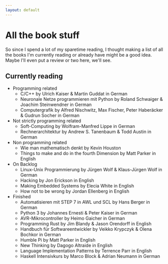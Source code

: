 ```yaml
---
layout: default
---
```


# All the book stuff

So since I spend a lot of my sparetime reading, I thought making a list of all the books I'm currently reading or already have might be a good idea. Maybe I'll even put a review or two here, we'll see.  

## Currently reading

* Programming related
  * C/C++ by Ulrich Kaiser & Martin Guddat in German
  * Neuronale Netze programmieren mit Python by Roland Schwaiger & Joachim Steinwendner in German
  * Computergrafik by Alfred Nischwitz, Max Fischer, Peter Haberäcker & Gudrun Socher in German
* Not strictly programming related
  * Soft-Computing by Wolfram-Manfred Lippe in German
  * Rechnerarchitektur by Andrew S. Tanenbaum & Todd Austin in German
* Non programming related
  * Wie man mathematisch denkt by Kevin Houston
  * Things to make and do in the fourth Dimension by Matt Parker in English
* On Backlog
  * Linux-Unix Programmierung by Jürgen Wolf & Klaus-Jürgen Wolf in German
  * Hacking by Jon Erickson in English
  * Making Embedded Systems by Elecia White in English
  * How not to be wrong by Jordan Ellenberg in English
* Finished
  * Automatisieren mit STEP 7 in AWL und SCL by Hans Berger in German
  * Python 3 by Johannes Ernesti & Peter Kaiser in German
  * AVR-Mikrocontroller by Heimo Gaicher in German
  * Programming Rust by Jim Blandy & Jason Orendorff in English
  * Handbuch für Softwareentwickler by Veikko Krypczyk & Olena Bochkor in German
  * Humble Pi by Matt Parker in English
  * New Thinking by Dagogo Altraide in English
  * Language Implementation Patterns by Terrence Parr in English
  * Haskell Intensivkurs by Marco Block & Adrian Neumann in German
